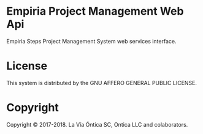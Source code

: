 ﻿# Empiria Project Management Web Api

  Empiria Steps Project Management System web services interface.

# License

  This system is distributed by the GNU AFFERO GENERAL PUBLIC LICENSE.

# Copyright

  Copyright © 2017-2018. La Vía Óntica SC, Ontica LLC and colaborators.

